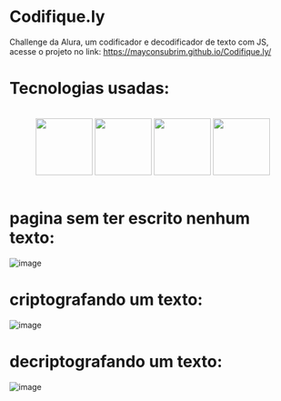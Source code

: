 # Codifique.ly
Challenge da Alura, um codificador e decodificador de texto com JS, acesse o projeto no link: https://mayconsubrim.github.io/Codifique.ly/

<h1>Tecnologias usadas: </h1>
<br>
<div align="center">
  <img src="https://cdn.jsdelivr.net/gh/devicons/devicon/icons/javascript/javascript-original.svg" style="height: 100px; width:100px;"/>
  <img src="https://cdn.jsdelivr.net/gh/devicons/devicon/icons/html5/html5-original-wordmark.svg" style="height: 100px; width:100px;"/>
  <img src="https://cdn.jsdelivr.net/gh/devicons/devicon/icons/css3/css3-original-wordmark.svg" style="height: 100px; width:100px;"/>
  <img src="https://cdn.jsdelivr.net/gh/devicons/devicon/icons/bootstrap/bootstrap-original-wordmark.svg" style="height: 100px; width:100px;"/>
</div>
<br>


# pagina sem ter escrito nenhum texto:
![image](https://user-images.githubusercontent.com/110691979/211208874-54989df7-3629-43ad-a924-ab6f02082fcd.png)


# criptografando um texto:

![image](https://user-images.githubusercontent.com/110691979/211208902-93c71fd0-c6cf-45e3-afcd-bc2ccc536d9d.png)


# decriptografando um texto:

![image](https://user-images.githubusercontent.com/110691979/211208947-82d9e43f-c116-4c78-8d5f-225116b99539.png)
